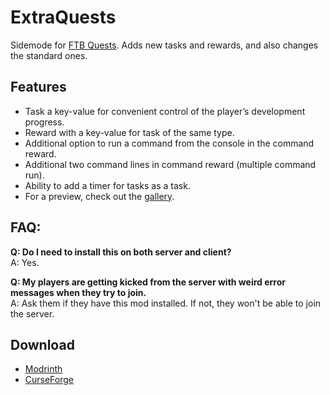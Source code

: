 # ExtraQuests
Sidemode for [FTB Quests](https://www.curseforge.com/minecraft/mc-mods/ftb-quests-forge). Adds new tasks and rewards, and also changes the standard ones.

## Features
* Task a key-value for convenient control of the player’s development progress.
* Reward with a key-value for task of the same type.
* Additional option to run a command from the console in the command reward.
* Additional two command lines in command reward (multiple command run).
* Ability to add a timer for tasks as a task.
* For a preview, check out the [gallery](https://modrinth.com/mod/extraquests/gallery).

## FAQ:
**Q: Do I need to install this on both server and client?**  
A: Yes.

**Q: My players are getting kicked from the server with weird error messages when they try to join.**  
A: Ask them if they have this mod installed. If not, they won't be able to join the server.

## Download
* [Modrinth](https://modrinth.com/mod/extraquests)
* [CurseForge](https://www.curseforge.com/minecraft/mc-mods/extraquests)